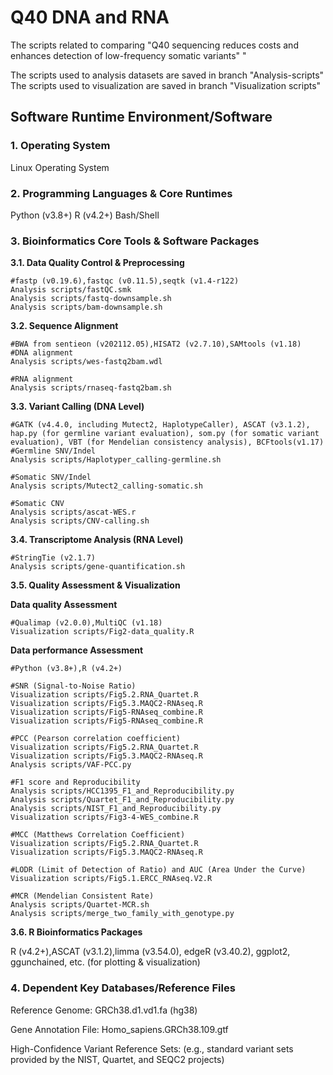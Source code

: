# Q40 DNA and RNA
The scripts related to comparing "Q40 sequencing reduces costs and enhances detection of low-frequency somatic variants"
"

The scripts used to analysis datasets are saved in branch "Analysis-scripts"
The scripts used to visualization are saved in branch "Visualization scripts"

## Software Runtime Environment/Software

### 1. Operating System

Linux Operating System
### 2. Programming Languages & Core Runtimes

Python (v3.8+)
R (v4.2+)
Bash/Shell
### 3. Bioinformatics Core Tools & Software Packages

**3.1. Data Quality Control & Preprocessing**
```
#fastp (v0.19.6),fastqc (v0.11.5),seqtk (v1.4-r122)
Analysis scripts/fastQC.smk
Analysis scripts/fastq-downsample.sh
Analysis scripts/bam-downsample.sh
```

**3.2. Sequence Alignment**
```
#BWA from sentieon (v202112.05),HISAT2 (v2.7.10),SAMtools (v1.18)
#DNA alignment
Analysis scripts/wes-fastq2bam.wdl

#RNA alignment
Analysis scripts/rnaseq-fastq2bam.sh
```

**3.3. Variant Calling (DNA Level)** 

```
#GATK (v4.4.0, including Mutect2, HaplotypeCaller), ASCAT (v3.1.2), hap.py (for germline variant evaluation), som.py (for somatic variant evaluation), VBT (for Mendelian consistency analysis), BCFtools(v1.17)
#Germline SNV/Indel
Analysis scripts/Haplotyper_calling-germline.sh

#Somatic SNV/Indel
Analysis scripts/Mutect2_calling-somatic.sh

#Somatic CNV
Analysis scripts/ascat-WES.r
Analysis scripts/CNV-calling.sh
```

**3.4. Transcriptome Analysis (RNA Level)**

```
#StringTie (v2.1.7)
Analysis scripts/gene-quantification.sh
```

**3.5. Quality Assessment & Visualization**

**Data quality Assessment**
```
#Qualimap (v2.0.0),MultiQC (v1.18)
Visualization scripts/Fig2-data_quality.R
```
**Data performance Assessment**
```
#Python (v3.8+),R (v4.2+)

#SNR (Signal-to-Noise Ratio)
Visualization scripts/Fig5.2.RNA_Quartet.R
Visualization scripts/Fig5.3.MAQC2-RNAseq.R
Visualization scripts/Fig5-RNAseq_combine.R
Visualization scripts/Fig5-RNAseq_combine.R

#PCC (Pearson correlation coefficient)
Visualization scripts/Fig5.2.RNA_Quartet.R
Visualization scripts/Fig5.3.MAQC2-RNAseq.R
Analysis scripts/VAF-PCC.py
 
#F1 score and Reproducibility
Analysis scripts/HCC1395_F1_and_Reproducibility.py
Analysis scripts/Quartet_F1_and_Reproducibility.py
Analysis scripts/NIST_F1_and_Reproducibility.py
Visualization scripts/Fig3-4-WES_combine.R

#MCC (Matthews Correlation Coefficient)
Visualization scripts/Fig5.2.RNA_Quartet.R
Visualization scripts/Fig5.3.MAQC2-RNAseq.R

#LODR (Limit of Detection of Ratio) and AUC (Area Under the Curve)
Visualization scripts/Fig5.1.ERCC_RNAseq.V2.R

#MCR (Mendelian Consistent Rate)
Analysis scripts/Quartet-MCR.sh
Analysis scripts/merge_two_family_with_genotype.py

```

**3.6. R Bioinformatics Packages**

R (v4.2+),ASCAT (v3.1.2),limma (v3.54.0), edgeR (v3.40.2), ggplot2, ggunchained, etc. (for plotting & visualization)

### 4. Dependent Key Databases/Reference Files

Reference Genome: GRCh38.d1.vd1.fa (hg38)

Gene Annotation File: Homo_sapiens.GRCh38.109.gtf

High-Confidence Variant Reference Sets: (e.g., standard variant sets provided by the NIST, Quartet, and SEQC2 projects)

